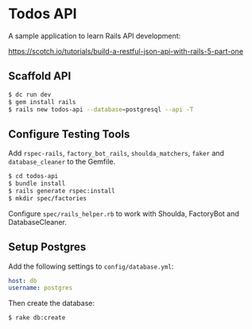 # Todos API

A sample application to learn Rails API development:

https://scotch.io/tutorials/build-a-restful-json-api-with-rails-5-part-one

## Scaffold API

```bash
$ dc run dev
$ gem install rails
$ rails new todos-api --database=postgresql --api -T
```

## Configure Testing Tools

Add `rspec-rails`, `factory_bot_rails`, `shoulda_matchers`, `faker` and `database_cleaner` to the Gemfile.

```bash
$ cd todos-api
$ bundle install
$ rails generate rspec:install
$ mkdir spec/factories
```

Configure `spec/rails_helper.rb` to work with Shoulda, FactoryBot and DatabaseCleaner.

## Setup Postgres

Add the following settings to `config/database.yml`:

```yaml
host: db
username: postgres
```

Then create the database:

```bash
$ rake db:create
```